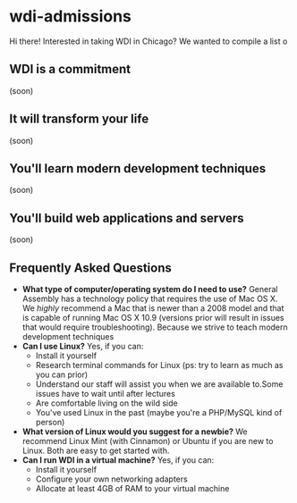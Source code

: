 # wdi-admissions
Hi there! Interested in taking WDI in Chicago? We wanted to compile a list o

## WDI is a commitment

(soon)

## It will transform your life

(soon)

## You'll learn modern development techniques

(soon)

## You'll build web applications and servers

(soon)

## Frequently Asked Questions

* **What type of computer/operating system do I need to use?** General Assembly has a technology policy that requires the use of Mac OS X. We *highly* recommend a Mac that is newer than a 2008 model and that is capable of running Mac OS X 10.9 (versions prior will result in issues that would require troubleshooting). Because we strive to teach modern development techniques
* **Can I use Linux?** Yes, if you can:
  - Install it yourself
  - Research terminal commands for Linux (ps: try to learn as much as you can prior)
  - Understand our staff will assist you when we are available to.Some issues have to wait until after lectures
  - Are comfortable living on the wild side
  - You've used Linux in the past (maybe you're a PHP/MySQL kind of person)
* **What version of Linux would you suggest for a newbie?** We recommend Linux Mint (with Cinnamon) or Ubuntu if you are new to Linux. Both are easy to get started with.
* **Can I run WDI in a virtual machine?** Yes, if you can:
  - Install it yourself
  - Configure your own networking adapters
  - Allocate at least 4GB of RAM to your virtual machine
